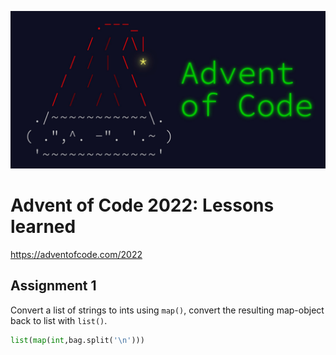 ![](input/advent%20of%20code.jpg)
# Advent of Code 2022: Lessons learned
https://adventofcode.com/2022

## Assignment 1 

Convert a list of strings to ints using `map()`, convert the resulting map-object back to list with `list()`.
```python
list(map(int,bag.split('\n')))
```
